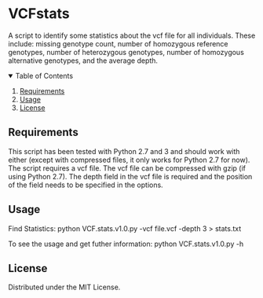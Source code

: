 # VCFstats
A script to identify some statistics about the vcf file for all individuals.  These include: missing genotype count, number of homozygous reference genotypes, number of heterozygous genotypes, number of homozygous alternative genotypes, and the average depth.

<!-- TABLE OF CONTENTS -->
<details open="open">
  <summary>Table of Contents</summary>
  <ol>
    <li><a href="#requirements">Requirements</a></li>
    <li><a href="#usage">Usage</a></li>
    <li><a href="#license">License</a></li>
  </ol>
</details>

<!-- requirements -->
## Requirements

This script has been tested with Python 2.7 and 3 and should work with either (except with compressed files, it only works for Python 2.7 for now).
The script requires a vcf file.  The vcf file can be compressed with gzip (if using Python 2.7).  The depth field in the vcf file is required and the position of the field needs to be specified in the options.

<!-- usage -->
## Usage

Find Statistics:
python VCF.stats.v1.0.py -vcf file.vcf -depth 3 > stats.txt

To see the usage and get futher information: python VCF.stats.v1.0.py -h


<!-- license -->
## License 

Distributed under the MIT License.
